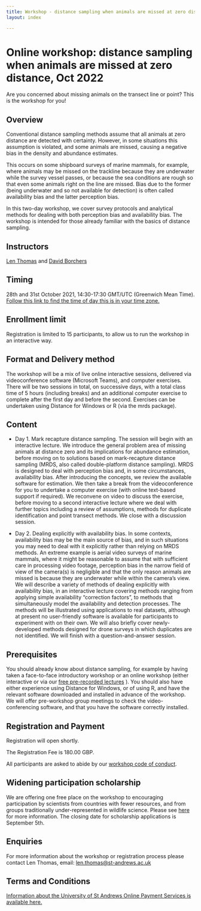 ```yaml
---
title: Workshop - distance sampling when animals are missed at zero distance, Oct 2022
layout: index

---
```


# Online workshop: distance sampling when animals are missed at zero distance, Oct 2022

Are you concerned about missing animals on the transect line or point?  This is the workshop for you!

## Overview

Conventional distance sampling methods assume that all animals at zero distance are detected with certainty.  However, in some situations this assumption is violated, and some animals are missed, causing a negative bias in the density and abundance estimates.  

This occurs on some shipboard surveys of marine mammals, for example, where animals may be missed on the trackline because they are underwater while the survey vessel passes, or because the sea conditions are rough so that even some animals right on the line are missed.  Bias due to the former (being underwater and so not available for detection) is often called availability bias and the latter perception bias.

In this two-day workshop, we cover survey protocols and analytical methods for dealing with both perception bias and availability bias.  The workshop is intended for those already familiar with the basics of distance sampling. 

## Instructors

[Len Thomas](http://lenthomas.org) and [David Borchers](https://dlb992.wixsite.com/davidborchers)

## Timing

28th and 31st October 2021, 14:30-17:30 GMT/UTC (Greenwich Mean Time).  [Follow this link to find the time of day this is in your time zone.](https://www.timeanddate.com/worldclock/fixedtime.html?msg=MRDS+workshop+Oct+2022&iso=20221028T1430&p1=3853&ah=3)

## Enrollment limit

Registration is limited to 15 participants, to allow us to run the workshop in an interactive way.

## Format and Delivery method

The workshop will be a mix of live online interactive sessions, delivered via videoconference software (Microsoft Teams), and computer exercises.   There will be two sessions in total, on successive days, with a total class time of 5 hours (including breaks) and an additional computer exercise to complete after the first day and before the second.  Exercises can be undertaken using Distance for Windows or R (via the mrds package).

## Content

*	Day 1.  Mark recapture distance sampling.  The session will begin with an interactive lecture.  We introduce the general problem area of missing animals at distance zero and its implications for abundance estimation, before moving on to solutions based on mark-recapture distance sampling (MRDS, also called double-platform distance sampling).  MRDS is designed to deal with perception bias and, in some circumstances, availability bias.  After introducing the concepts, we review the available software for estimation.  We then take a break from the videoconference for you to undertake a computer exercise (with online text-based support if required).  We reconvene on video to discuss the exercise, before moving to a second interactive lecture where we deal with further topics including a review of assumptions, methods for duplicate identification and point transect methods.  We close with a discussion session.

*	Day 2.  Dealing explicitly with availability bias.  In some contexts, availability bias may be the main source of bias, and in such situations you may need to deal with it explicitly rather than relying on MRDS methods. An extreme example is aerial video surveys of marine mammals, where it might be reasonable to assume that with sufficient care in processing video footage, perception bias in the narrow field of view of the camera(s) is negligible and that the only reason animals are missed is because they are underwater while within the camera’s view. We will describe a variety of methods of dealing explicitly with availability bias, in an interactive lecture covering methods ranging from applying simple availability “correction factors”, to methods that simultaneously model the availability and detection processes.  The methods will be illustrated using applications to real datasets, although at present no user-friendly software is available for participants to experiment with on their own. We will also briefly cover newly-developed methods designed for drone surveys in which duplicates are not identified.  We will finish with a question-and-answer session.

## Prerequisites

You should already know about distance sampling, for example by having taken a face-to-face introductory workshop or an online workshop (either interactive or via our [free pre-recorded lectures](https://workshops.distancesampling.org/online-course/) ).  You should also have either experience using Distance for Windows, or of using R, and have the relevant software downloaded and installed in advance of the workshop.  We will offer pre-workshop group meetings to check the video-conferencing software, and that you have the software correctly installed.

## Registration and Payment

Registration will open shortly.

<!--Registration now closed, to allow us to run tests with participants on the video-conference system.-->

The Registration Fee is 180.00 GBP.

<!--To register and pay, please follow [this link](https://onlineshop.st-andrews.ac.uk/conferences-and-events/events/creem/online-workshop-distance-sampling-when-animals-are-missed-at-zero-distance-17th-18th-may-2022) and click on the Book Event button.

Once you have registered, we will contact you to collect some follow-up information.-->

All participants are asked to abide by our [workshop code of conduct](code-of-conduct).

## Widening participation scholarship

We are offering one free place on the workshop to encouraging participation by scientists from countries with fewer resources, and from groups traditionally under-represented in wildlife science.  Please see [here](widening-participation) for more information.  The closing date for scholarship applications is September 5th.

## Enquiries
For more information about the workshop or registration process please contact Len Thomas, email: [len.thomas@st-andrews.ac.uk](mailto:len.thomas@st-andrews.ac.uk)

## Terms and Conditions
[Information about the University of St Andrews Online Payment Services is available here.](https://onlineshop.st-andrews.ac.uk/help/terms-and-conditions)
